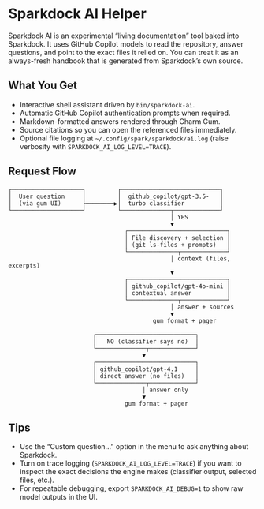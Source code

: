 # Sparkdock AI Helper

Sparkdock AI is an experimental “living documentation” tool baked into Sparkdock. It uses
GitHub Copilot models to read the repository, answer questions, and point to the exact
files it relied on. You can treat it as an always-fresh handbook that is generated from
Sparkdock’s own source.

## What You Get
- Interactive shell assistant driven by `bin/sparkdock-ai`.
- Automatic GitHub Copilot authentication prompts when required.
- Markdown-formatted answers rendered through Charm Gum.
- Source citations so you can open the referenced files immediately.
- Optional file logging at `~/.config/spark/sparkdock/ai.log` (raise verbosity with `SPARKDOCK_AI_LOG_LEVEL=TRACE`).

## Request Flow

```text
┌────────────────────┐         ┌────────────────────────────┐
│  User question     │         │  github_copilot/gpt-3.5-   │
│  (via gum UI)      ├────────▶│  turbo classifier          │
└────────────────────┘         └──────────────┬─────────────┘
                                              │ YES
                                              ▼
                                 ┌────────────────────────────┐
                                 │ File discovery + selection │
                                 │ (git ls-files + prompts)   │
                                 └──────────────┬─────────────┘
                                              │ context (files, excerpts)
                                              ▼
                                 ┌────────────────────────────┐
                                 │ github_copilot/gpt-4o-mini │
                                 │ contextual answer          │
                                 └──────────────┬─────────────┘
                                              │ answer + sources
                                              ▼
                                         gum format + pager

                        ┌────────────────────────────┐
                        │   NO (classifier says no)  │
                        └──────────────┬─────────────┘
                                      ▼
                        ┌────────────────────────────┐
                        │ github_copilot/gpt-4.1     │
                        │ direct answer (no files)   │
                        └──────────────┬─────────────┘
                                      │ answer only
                                      ▼
                                 gum format + pager
```

## Tips
- Use the “Custom question…” option in the menu to ask anything about Sparkdock.
- Turn on trace logging (`SPARKDOCK_AI_LOG_LEVEL=TRACE`) if you want to inspect the exact
  decisions the engine makes (classifier output, selected files, etc.).
- For repeatable debugging, export `SPARKDOCK_AI_DEBUG=1` to show raw model outputs in the UI.
